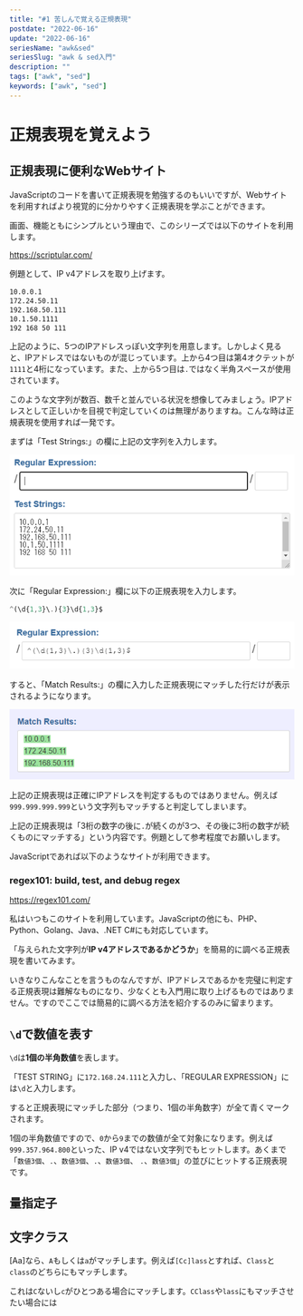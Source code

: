 ```yaml
---
title: "#1 苦しんで覚える正規表現"
postdate: "2022-06-16"
update: "2022-06-16"
seriesName: "awk&sed"
seriesSlug: "awk & sed入門"
description: ""
tags: ["awk", "sed"]
keywords: ["awk", "sed"]
---
```


# 正規表現を覚えよう

## 正規表現に便利なWebサイト

JavaScriptのコードを書いて正規表現を勉強するのもいいですが、Webサイトを利用すればより視覚的に分かりやすく正規表現を学ぶことができます。

画面、機能ともにシンプルという理由で、このシリーズでは以下のサイトを利用します。

https://scriptular.com/

例題として、IP v4アドレスを取り上げます。

```
10.0.0.1
172.24.50.11
192.168.50.111
10.1.50.1111
192 168 50 111
```

上記のように、5つのIPアドレスっぽい文字列を用意します。しかしよく見ると、IPアドレスではないものが混じっています。上から4つ目は第4オクテットが`1111`と4桁になっています。また、上から5つ目は`.`ではなく半角スペースが使用されています。

このような文字列が数百、数千と並んでいる状況を想像してみましょう。IPアドレスとして正しいかを目視で判定していくのは無理がありますね。こんな時は正規表現を使用すれば一発です。

まずは「Test Strings:」の欄に上記の文字列を入力します。

![](./images/image01.png)

次に「Regular Expression:」欄に以下の正規表現を入力します。

```js
^(\d{1,3}\.){3}\d{1,3}$
```

![](images/image02.png)

すると、「Match Results:」の欄に入力した正規表現にマッチした行だけが表示されるようになります。

![](./images/image03.png)

<adide>

上記の正規表現は正確にIPアドレスを判定するものではありません。例えば`999.999.999.999`という文字列もマッチすると判定してしまいます。

上記の正規表現は「3桁の数字の後に`.`が続くのが3つ、その後に3桁の数字が続くものにマッチする」という内容です。例題として参考程度でお願いします。

</aside>

JavaScriptであれば以下のようなサイトが利用できます。

### regex101: build, test, and debug regex

https://regex101.com/

私はいつもこのサイトを利用しています。JavaScriptの他にも、PHP、Python、Golang、Java、.NET C#にも対応しています。




「与えられた文字列が**IP v4アドレスであるかどうか**」を簡易的に調べる正規表現を書いてみます。

<aside>

いきなりこんなことを言うものなんですが、IPアドレスであるかを完璧に判定する正規表現は難解なものになり、少なくとも入門用に取り上げるものではありません。ですのでここでは簡易的に調べる方法を紹介するのみに留まります。

</aside>





## `\d`で数値を表す

`\d`は**1個の半角数値**を表します。

「TEST STRING」に`172.168.24.111`と入力し、「REGULAR EXPRESSION」には`\d`と入力します。

すると正規表現にマッチした部分（つまり、1個の半角数字）が全て青くマークされます。

1個の半角数値ですので、`0`から`9`までの数値が全て対象になります。例えば`999.357.964.800`といった、IP v4ではない文字列でもヒットします。あくまで「`数値3個`、`.`、`数値3個`、`.`、`数値3個`、 `.`、`数値3個`」の並びにヒットする正規表現です。

## 量指定子

## 文字クラス

[Aa]なら、`A`もしくは`a`がマッチします。例えば`[Cc]lass`とすれば、`Class`と`class`のどちらにもマッチします。

これは`C`ないし`c`がひとつある場合にマッチします。`CClass`や`lass`にもマッチさせたい場合には


